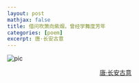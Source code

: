 ```yaml
---
layout: post
mathjax: false
title: 借问吹箫向紫烟，曾经学舞度芳年
categories: [poem]
excerpt: 唐·长安古意
---
```


![pic]({{site.url}}/pics/poem/dance.jpg)

<p align="center"><a href="https://500px.com/duongquocdinh">唐·长安古意</a></p>
